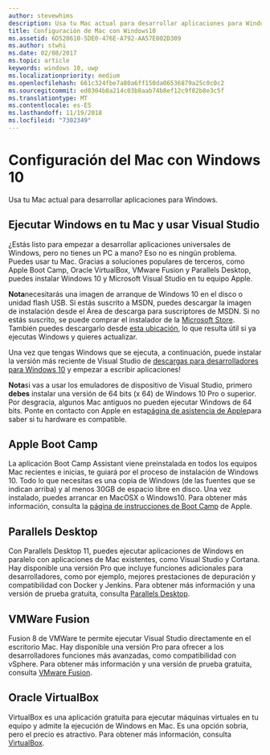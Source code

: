 ```yaml
---
author: stevewhims
description: Usa tu Mac actual para desarrollar aplicaciones para Windows.
title: Configuración de Mac con Windows10
ms.assetid: 6D520610-5DE0-476E-A792-AA57E002D309
ms.author: stwhi
ms.date: 02/08/2017
ms.topic: article
keywords: windows 10, uwp
ms.localizationpriority: medium
ms.openlocfilehash: 661c324fbe7a80a6ff150da06536879a25c0c0c2
ms.sourcegitcommit: ed0304b8a214c03b8aab74b8ef12c9f82b8e3c5f
ms.translationtype: MT
ms.contentlocale: es-ES
ms.lasthandoff: 11/19/2018
ms.locfileid: "7302349"
---
```

# <a name="setting-up-your-mac-with-windows-10"></a>Configuración del Mac con Windows 10


Usa tu Mac actual para desarrollar aplicaciones para Windows.

## <a name="run-windows-on-your-mac-and-use-visual-studio"></a>Ejecutar Windows en tu Mac y usar Visual Studio

¿Estás listo para empezar a desarrollar aplicaciones universales de Windows, pero no tienes un PC a mano? Eso no es ningún problema. Puedes usar tu Mac. Gracias a soluciones populares de terceros, como Apple Boot Camp, Oracle VirtualBox, VMware Fusion y Parallels Desktop, puedes instalar Windows 10 y Microsoft Visual Studio en tu equipo Apple.

**Nota**necesitarás una imagen de arranque de Windows 10 en el disco o unidad flash USB. Si estás suscrito a MSDN, puedes descargar la imagen de instalación desde el Área de descarga para suscriptores de MSDN. Si no estás suscrito, se puede comprar el instalador de la [Microsoft Store](http://apps.microsoft.com/windows/app). También puedes descargarlo desde [esta ubicación](http://go.microsoft.com/fwlink/?LinkId=623906), lo que resulta útil si ya ejecutas Windows y quieres actualizar.

Una vez que tengas Windows que se ejecuta, a continuación, puede instalar la versión más reciente de Visual Studio de [descargas para desarrolladores para Windows 10](https://developer.microsoft.com/en-us/windows/downloads) y empezar a escribir aplicaciones!

**Nota**si vas a usar los emuladores de dispositivo de Visual Studio, primero **debes** instalar una versión de 64 bits (x 64) de Windows 10 Pro o superior. Por desgracia, algunos Mac antiguos no pueden ejecutar Windows de 64 bits. Ponte en contacto con Apple en esta[página de asistencia de Apple](http://go.microsoft.com/fwlink/p/?LinkID=397959)para saber si tu hardware es compatible.

## <a name="apple-boot-camp"></a>Apple Boot Camp

La aplicación Boot Camp Assistant viene preinstalada en todos los equipos Mac recientes e inicias, te guiará por el proceso de instalación de Windows 10. Todo lo que necesitas es una copia de Windows (de las fuentes que se indican arriba) y al menos 30GB de espacio libre en disco. Una vez instalado, puedes arrancar en MacOSX o Windows10. Para obtener más información, consulta la [página de instrucciones de Boot Camp](http://go.microsoft.com/fwlink/?LinkId=623912) de Apple.

## <a name="parallels-desktop"></a>Parallels Desktop

Con Parallels Desktop 11, puedes ejecutar aplicaciones de Windows en paralelo con aplicaciones de Mac existentes, como Visual Studio y Cortana. Hay disponible una versión Pro que incluye funciones adicionales para desarrolladores, como por ejemplo, mejores prestaciones de depuración y compatibilidad con Docker y Jenkins. Para obtener más información y una versión de prueba gratuita, consulta [Parallels Desktop](http://go.microsoft.com/fwlink/p/?LinkId=281827).

## <a name="vmware-fusion"></a>VMWare Fusion

Fusion 8 de VMWare te permite ejecutar Visual Studio directamente en el escritorio Mac. Hay disponible una versión Pro para ofrecer a los desarrolladores funciones más avanzadas, como compatibilidad con vSphere. Para obtener más información y una versión de prueba gratuita, consulta [VMware Fusion](http://go.microsoft.com/fwlink/p/?LinkId=281826).

## <a name="oracle-virtualbox"></a>Oracle VirtualBox

VirtualBox es una aplicación gratuita para ejecutar máquinas virtuales en tu equipo y admite la ejecución de Windows en Mac. Es una opción sobria, pero el precio es atractivo. Para obtener más información, consulta [VirtualBox](http://go.microsoft.com/fwlink/p/?LinkId=280599).

